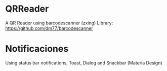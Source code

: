 # QRReader
A QR Reader using barcodescanner (zxing) Library: https://github.com/dm77/barcodescanner

# Notificaciones
Using status bar notifications, Toast, Dialog and Snackbar (Materia Design)